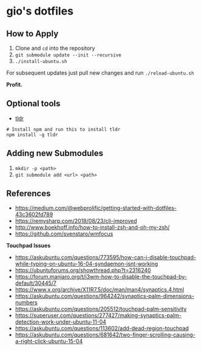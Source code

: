 # gio's dotfiles

## How to Apply

1. Clone and `cd` into the repository
2. `git submodule update --init --recursive`
3. `./install-ubuntu.sh`

For subsequent updates just pull new changes and run `./reload-ubuntu.sh`

**Profit.**

## Optional tools

* [tldr](https://github.com/tldr-pages/tldr)

```
# Install npm and run this to install tldr
npm install -g tldr
```

## Adding new Submodules

1. `mkdir -p <path>`
2. `git submodule add <url> <path>`

## References

- https://medium.com/@webprolific/getting-started-with-dotfiles-43c3602fd789
- https://remysharp.com/2018/08/23/cli-improved
- http://www.boekhoff.info/how-to-install-zsh-and-oh-my-zsh/
- https://github.com/svenstaro/wmfocus

**Touchpad Issues**

- https://askubuntu.com/questions/773595/how-can-i-disable-touchpad-while-typing-on-ubuntu-16-04-syndaemon-isnt-working
- https://ubuntuforums.org/showthread.php?t=2316240
- https://forum.manjaro.org/t/i3wm-how-to-disable-the-touchpad-by-default/30445/7
- https://www.x.org/archive/X11R7.5/doc/man/man4/synaptics.4.html
- https://askubuntu.com/questions/964242/synaptics-palm-dimensions-numbers
- https://askubuntu.com/questions/205512/touchpad-palm-sensitivity
- https://superuser.com/questions/277427/making-synaptics-palm-detection-work-under-ubuntu-11-04
- https://askubuntu.com/questions/113602/add-dead-region-touchpad
- https://askubuntu.com/questions/681642/two-finger-scrolling-causing-a-right-click-ubuntu-15-04

